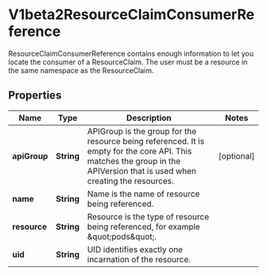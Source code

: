 

# V1beta2ResourceClaimConsumerReference

ResourceClaimConsumerReference contains enough information to let you locate the consumer of a ResourceClaim. The user must be a resource in the same namespace as the ResourceClaim.

## Properties

| Name | Type | Description | Notes |
|------------ | ------------- | ------------- | -------------|
|**apiGroup** | **String** | APIGroup is the group for the resource being referenced. It is empty for the core API. This matches the group in the APIVersion that is used when creating the resources. |  [optional] |
|**name** | **String** | Name is the name of resource being referenced. |  |
|**resource** | **String** | Resource is the type of resource being referenced, for example \&quot;pods\&quot;. |  |
|**uid** | **String** | UID identifies exactly one incarnation of the resource. |  |



